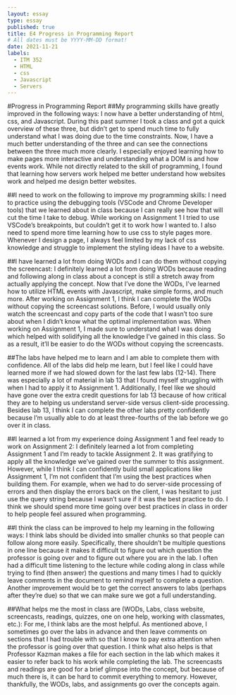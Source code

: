 ```yaml
---
layout: essay
type: essay
published: true
title: E4 Progress in Programming Report
# All dates must be YYYY-MM-DD format!
date: 2021-11-21
labels:
  - ITM 352
  - HTML
  - css
  - Javascript
  - Servers
---
```


#Progress in Programming Report
##My programming skills have greatly improved in the following ways:
	I now have a better understanding of html, css, and Javascript. During this past summer I took a class and got a quick overview of these three, but didn’t get to spend much time to fully understand what I was doing due to the time constraints. Now, I have a much better understanding of the three and can see the connections between the three much more clearly. I especially enjoyed learning how to make pages more interactive and understanding what a DOM is and how events work. While not directly related to the skill of programming, I found that learning how servers work helped me better understand how websites work and helped me design better websites. 

##I need to work on the following to improve my programming skills:
	I need to practice using the debugging tools (VSCode and Chrome Developer tools) that we learned about in class because I can really see how that will cut the time I take to debug. While working on Assignment 1 I tried to use VSCode’s breakpoints, but couldn’t get it to work how I wanted to. I also need to spend more time learning how to use css to style pages more. Whenever I design a page, I always feel limited by my lack of css knowledge and struggle to implement the styling ideas I have to a website. 

##I have learned a lot from doing WODs and I can do them without copying the screencast:
	I definitely learned a lot from doing WODs because reading and following along in class about a concept is still a stretch away from actually applying the concept. Now that I’ve done the WODs, I’ve learned how to utilize HTML events with Javascript, make simple forms, and much more. After working on Assignment 1, I think I can complete the WODs without copying the screencast solutions. Before, I would usually only watch the screencast and copy parts of the code that I wasn’t too sure about when I didn’t know what the optimal implementation was. When working on Assignment 1, I made sure to understand what I was doing which helped with solidifying all the knowledge I’ve gained in this class. So as a result, it’ll be easier to do the WODs without copying the screencasts.  

##The labs have helped me to learn and I am able to complete them with confidence.
	All of the labs did help me learn, but I feel like I could have learned more if we had slowed down for the last few labs (12-14).  There was especially a lot of material in lab 13 that I found myself struggling with when I had to apply it to Assignment 1. Additionally, I feel like we should have gone over the extra credit questions for lab 13 because of how critical they are to helping us understand server-side versus client-side processing. Besides lab 13, I think I can complete the other labs pretty confidently because I’m usually able to do at least three-fourths of the lab before we go over it in class. 

##I learned a lot from my experience doing Assignment 1 and feel ready to work on Assignment 2:
	I definitely learned a lot from completing Assignment 1 and I’m ready to tackle Assignment 2. It was gratifying to apply all the knowledge we’ve gained over the summer to this assignment. However, while I think I can confidently build small applications like Assignment 1, I’m not confident that I’m using the best practices when building them. For example, when we had to do server-side processing of errors and then display the errors back on the client, I was hesitant to just use the query string because I wasn’t sure if it was the best practice to do. I think we should spend more time going over best practices in class in order to help people feel assured when programming. 

##I think the class can be improved to help my learning in the following ways:
	I think labs should be divided into smaller chunks so that people can follow along more easily. Specifically, there shouldn’t be multiple questions in one line because it makes it difficult to figure out which question the professor is going over and to figure out where you are in the lab. I often had a difficult time listening to the lecture while coding along in class while trying to find (then answer) the questions and many times I had to quickly leave comments in the document to remind myself to complete a question. Another improvement would be to get the correct answers to labs (perhaps after they’re due) so that we can make sure we got a full understanding.

##What helps me the most in class are (WODs, Labs, class website, screencasts, readings, quizzes, one on one help, working with classmates, etc.):
For me, I think labs are the most helpful. As mentioned above, I sometimes go over the labs in advance and then leave comments on sections that I had trouble with so that I know to pay extra attention when the professor is going over that question. I think what also helps is that Professor Kazman makes a file for each section in the lab which makes it easier to refer back to his work while completing the lab. The screencasts and readings are good for a brief glimpse into the concept, but because of much there is, it can be hard to commit everything to memory. However, thankfully, the WODs, labs, and assignments go over the concepts again. 
